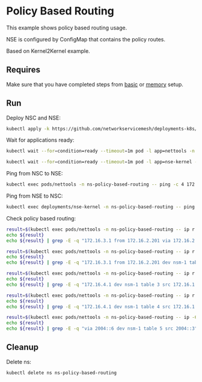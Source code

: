 # Policy Based Routing

This example shows policy based routing usage.

NSE is configured by ConfigMap that contains the policy routes.

Based on Kernel2Kernel example.

## Requires

Make sure that you have completed steps from [basic](../../basic) or [memory](../../memory) setup.

## Run

Deploy NSC and NSE:
```bash
kubectl apply -k https://github.com/networkservicemesh/deployments-k8s/examples/features/policy-based-routing?ref=1a217d16f06d59fa506220a7d16b1ee45cfa31b1
```

Wait for applications ready:
```bash
kubectl wait --for=condition=ready --timeout=1m pod -l app=nettools -n ns-policy-based-routing
```
```bash
kubectl wait --for=condition=ready --timeout=1m pod -l app=nse-kernel -n ns-policy-based-routing
```

Ping from NSC to NSE:
```bash
kubectl exec pods/nettools -n ns-policy-based-routing -- ping -c 4 172.16.1.100
```

Ping from NSE to NSC:
```bash
kubectl exec deployments/nse-kernel -n ns-policy-based-routing -- ping -c 4 172.16.1.101
```

Check policy based routing:
```bash
result=$(kubectl exec pods/nettools -n ns-policy-based-routing -- ip r get 172.16.3.1 from 172.16.2.201 ipproto tcp dport 6666)
echo ${result}
echo ${result} | grep -E -q "172.16.3.1 from 172.16.2.201 via 172.16.2.200 dev nsm-1 table 1"
```

```bash
result=$(kubectl exec pods/nettools -n ns-policy-based-routing -- ip r get 172.16.3.1 from 172.16.2.201 ipproto tcp sport 5555)
echo ${result}
echo ${result} | grep -E -q "172.16.3.1 from 172.16.2.201 dev nsm-1 table 2"
```

```bash
result=$(kubectl exec pods/nettools -n ns-policy-based-routing -- ip r get 172.16.4.1 ipproto udp dport 6666)
echo ${result}
echo ${result} | grep -E -q "172.16.4.1 dev nsm-1 table 3 src 172.16.1.101"
```

```bash
result=$(kubectl exec pods/nettools -n ns-policy-based-routing -- ip r get 172.16.4.1 ipproto udp dport 6668)
echo ${result}
echo ${result} | grep -E -q "172.16.4.1 dev nsm-1 table 4 src 172.16.1.101"
```

```bash
result=$(kubectl exec pods/nettools -n ns-policy-based-routing -- ip -6 route get 2004::5 from 2004::3 ipproto udp dport 5555)
echo ${result}
echo ${result} | grep -E -q "via 2004::6 dev nsm-1 table 5 src 2004::3"
```

## Cleanup

Delete ns:
```bash
kubectl delete ns ns-policy-based-routing
```
